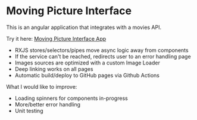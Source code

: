 # Moving Picture Interface
 
This is an angular application that integrates with a movies API.

Try it here: [Moving Picture Interface App](https://mdiehr.github.io/MoviesApp/)

- RXJS stores/selectors/pipes move async logic away from components
- If the service can't be reached, redirects user to an error handling page
- Images sources are optimized with a custom Image Loader
- Deep linking works on all pages
- Automatic build/deploy to GitHub pages via Github Actions

What I would like to improve:

- Loading spinners for components in-progress
- More/better error handling
- Unit testing


